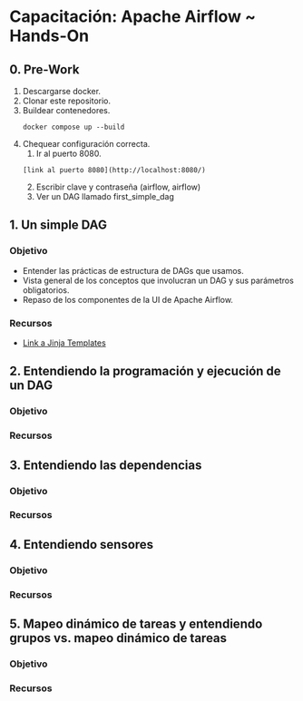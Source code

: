 # Capacitación: Apache Airflow ~ Hands-On

## 0. Pre-Work
1. Descargarse docker.
2. Clonar este repositorio.
3. Buildear contenedores.
    ```
    docker compose up --build
    ```
4. Chequear configuración correcta.
    1. Ir al puerto 8080.
      ```
      [link al puerto 8080](http://localhost:8080/)
      ```
    2. Escribir clave y contraseña (airflow, airflow)
    3. Ver un DAG llamado first_simple_dag

## 1. Un simple DAG
### Objetivo
- Entender las prácticas de estructura de DAGs que usamos.
- Vista general de los conceptos que involucran un DAG y sus parámetros obligatorios.
- Repaso de los componentes de la UI de Apache Airflow.
### Recursos
- [Link a Jinja Templates](https://airflow.apache.org/docs/apache-airflow/2.5.1/templates-ref.html)
## 2. Entendiendo la programación y ejecución de un DAG
### Objetivo
### Recursos
## 3. Entendiendo las dependencias
### Objetivo
### Recursos
## 4. Entendiendo sensores
### Objetivo
### Recursos
## 5. Mapeo dinámico de tareas y entendiendo grupos vs. mapeo dinámico de tareas
### Objetivo
### Recursos